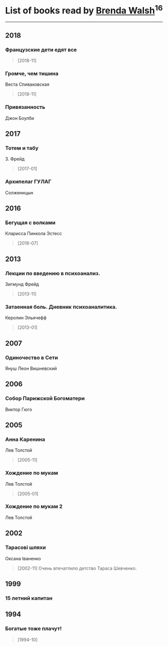 # List of books read by [Brenda Walsh](http://vk.com/id17633272)<sup>16</sup>
---

## 2018

### Французские дети едят все
> [2018-11] 


### Громче, чем тишина
Веста Спиваковская
> [2018-11] 


### Привязанность
Джон Боулби



## 2017

### Тотем и табу
З. Фрейд
> [2017-01] 


### Архипелаг ГУЛАГ
Солженицын



## 2016

### Бегущая с волками
Кларисса Пинкола Эстесс
> [2016-07] 



## 2013

### Лекции по введению в психоанализ.
Зигмунд Фрейд
> [2013-11] 


### Затаенная боль. Дневник психоаналитика.
Керолин Эльячефф
> [2013-01] 



## 2007

### Одиночество в Сети
Януш Леон Вишневский



## 2006

### Собор Парижской Богоматери
Виктор Гюго



## 2005

### Анна Каренина
Лев Толстой
> [2005-11] 


### Хождение по мукам
Лев Толстой
> [2005-01] 


### Хождение по мукам 2
Лев Толстой



## 2002

### Тарасові шляхи
Оксана Іваненко
> [2002-11] Очень впечатлило детство Тараса Шевченко.



## 1999

### 15 летний капитан



## 1994

### Богатые тоже плачут!
> [1994-10] 



